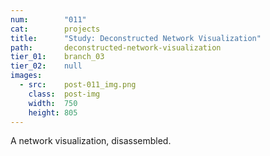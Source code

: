 ```yaml
---
num:        "011"
cat:        projects
title:      "Study: Deconstructed Network Visualization"
path:       deconstructed-network-visualization
tier_01:    branch_03
tier_02:    null
images:
  - src:    post-011_img.png
    class:  post-img
    width:  750
    height: 805
---
```

A network visualization, disassembled.